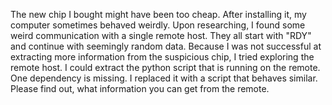 The new chip I bought might have been too cheap. After installing it, my computer sometimes behaved weirdly. Upon researching, I found some weird communication with a single remote host. They all start with "RDY" and continue with seemingly random data. Because I was not successful at extracting more information from the suspicious chip, I tried exploring the remote host.
I could extract the python script that is running on the remote. One dependency is missing. I replaced it with a script that behaves similar. Please find out, what information you can get from the remote.
